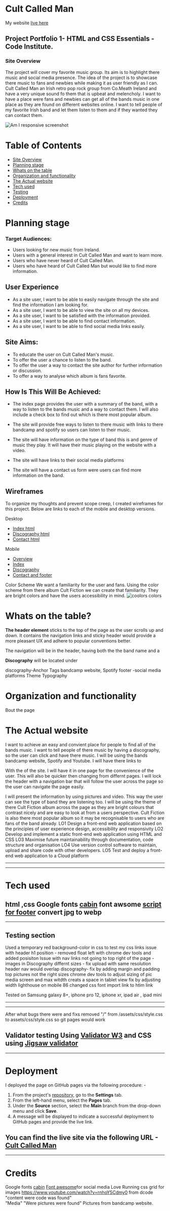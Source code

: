 # Cult Called Man
My website [live here](https://excellentwish.github.io/first_html_css_ci_project/)

## Project Portfolio 1- HTML and CSS Essentials - Code Institute.
### Site Overview

The project will cover  my favorite music group.
Its aim is to highlight there music and social media presence.
The idea of the project is to showcase there music to fans and newbies while making it as user friendly as I can.
Cult Called Man an Irish retro pop rock group from Co.Meath Ireland and have a very unique sound fo them that is upbeat and melencholy.
 I want to have a place were fans and newbies can get all of the bands music in one place as they are found on different websites online. I want to tell people of my favorite Irish band and let them listen to them and if they wanted they can contact them.

![Am I responsive screenshot](docs/screenshots/am-i-responsive.JPG)

# Table of Contents
+ [Site Overview](#site-overview)
+ [Planning stage](#planning-stage)
+ [Whats on the table](#whats-on-the-table?)
+ [Organization and functionality](#organization-and-functionality)
+ [The Actual website](#The-Actual-website)
+ [Tech used](#tech-used)
+ [Testing](#testing)
+ [Deployment](#deployment)
+ [Credits](#credits)

   
# Planning stage
### Target Audiences:
* Users looking for new music from Ireland.
* Users with a general interest in Cult Called Man and want to learn more.
* Users who have never heard of Cult Called Man.
* Users who have heard of Cult Called Man but would like to find more information.

## User Experience
* As a site user, I want to be able to easily navigate through the site and find the information I am looking for. 
* As a site user, I want to be able to view the site on all my devices.
* As a site user, I want to be satisfied with the information provided.
* As a site user, I want to be able to find contact information.
* As a site user, I want to be able to find social media links easily.

## Site Aims:
* To educate the user on Cult Called Man's music.
* To offer the user a chance to listen to the band.
* To offer the user a way to contact the site author for further information or discussion.
* To offer a way to analyse which album is fans favorite.

## How Is This Will Be Achieved:
* The index page provides the user with a summary of the band, with a way to listen to the bands music and a way to contact them. I will also include a check box to find out which is there most popular album.

* The site will provide free ways to listen to there music with links to there bandcamp and spotify so users can listen to their music.

* The site will have information on the type of band this is and genre of music they play. It will have their music playing on the website with a video.

* The site will have links to their social media platforms

* The site will have a contact us form were users can find more information on the band.

## Wireframes
To organize my thoughts and prevent scope creep, I created wireframes for this project. Below are links to each of the mobile and desktop versions.

  Desktop
 * [Index html](docs/wireframes/index-wireframe.JPG)
 * [Discography html](docs/wireframes/discography-wireframe.JPG)
 * [Contact html](docs/wireframes/contact-us-wireframe.JPG)

 Mobile
 * [Overview](docs/wireframes/mobile-overview.JPG)
 * [Index](docs/wireframes/moblie-home.JPG)
 * [Discography](docs/wireframes/mobile-discography.JPG)
 * [Contact and footer](docs/wireframes/contact-footer-mobile.JPG)
 
 Color Scheme
 We want a familiarity for the user and fans. Using the color scheme from there album Cult Fiction we can create that familiarity. They are bright colors and have the users accessibility in mind. 
![coolors colors](docs/screenshots/coolors-colours.JPG)


# Whats on the table?

**The header element** sticks to the top of the page as the user scrolls up and down. It contains the navigation links and sticky header would provide a more pleasant UX and adhere to popular conventions better.

The navigation will be in the header, having both the the band name and a 

**Discography** will be located under

discography-Anchor Tags  bandcamp website, Spotify
footer -social media platforms
Theme
Typography

# Organization and functionality
Bout the page

# The Actual website




I want to achieve an easy and convient place for people to find all of the bands music. I want to tell people of there music by having a discography, so the user can click and have there music. I will be using the bands bandcamp website, Spotify and Youtube. I will have there links to 

With the  of the site. I will have it in one page for the convenience of the user. This will also be quicker then changing from differnt pages. I will lock the header with a navigation bar that will follow the user across the page so the user can navigate the page easily.

I will present the information by using pictures and video. This way the user can see the type of band they are listening too. I will be using the theme of there Cult Fiction album across the page as they are bright colours that contrast nicely and are easy to look at from a users perspective. Cult Fiction is also there most popular album so it may be recognisable to users who are fans of the band already.
LO1
Design a front-end web application based on the principles of user experience design,
accessibility and responsivity
LO2 Develop and implement a static front-end web application using HTML and CSS
LO3 Maximise future maintainability through documentation, code structure and organisation
LO4 Use version control software to maintain, upload and share code with other developers.
LO5 Test and deploy a front-end web application to a Cloud platform

--------------------------------------
---------------------------------------

# Tech used 
html ,css
Google fonts [cabin](https://fonts.google.com/specimen/Cabin?query=cabin)
font awsome [script for footer](https://fontawesome.com/kits/0f96215e04/use)
convert jpg to webp
-------------
---------------
## Testing section
Used a temporary red background-color in css to test my css links
issue with header h1 position - removed float left with chrome dev tools and added posisiton
Issue with nav links not going to top right of the page -
images in Discography differnt sizes - fix upload with same resolution
header nav would overlap discography- fix by adding margin and padding top
pictures not the right sizes chrome dev tools to adjust sizing of pic
media screen and max witdth creats a space in tablet view fix by adjusting width
lighthouse on mobile 86 changed css font import link to htim link 

Tested on Samsung galaxy 8+, iphone pro 12, iphone xr, ipad air , ipad mini

-----------------------
-----------------------------
After what bugs there were and fixs
removed "/" from /assets/css/style.css to assets/css/style.css so git pages would work

Validator testing
Using [Validator W3](https://validator.w3.org/)
and CSS using [Jigsaw validator](https://jigsaw.w3.org/css-validator/)
-----------------------------------
-----------------------------
# Deployment
I deployed the page on GitHub pages via the following procedure: -

1. From the project's [repository](https://github.com/ExcellentWish/first_html_css_ci_project), go to the **Settings** tab.
2. From the left-hand menu, select the **Pages** tab.
3. Under the **Source** section, select the **Main** branch from the drop-down menu and click **Save**.
4. A message will be displayed to indicate a successful deployment to GitHub pages and provide the live link.

You  can find the live site via the following URL - [Cult Called Man](https://excellentwish.github.io/first_html_css_ci_project/)
-----------
-------------
# Credits 
Google fonts [cabin](https://fonts.google.com/specimen/Cabin?query=cabin)
[Font awesome](https://fontawesome.com/kits/0f96215e04/use)for social media
Love Running
css grid for images https://www.youtube.com/watch?v=rnhoY5Cdmy0 from dcode 
"content were code was found"  
"Media"
"Were pictures were found" 
Pictures from bandcamp website.





